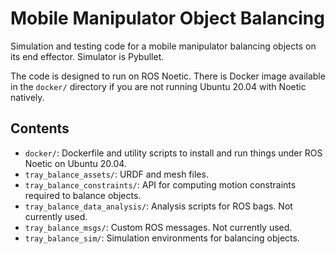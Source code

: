# Mobile Manipulator Object Balancing

Simulation and testing code for a mobile manipulator balancing objects on its
end effector. Simulator is Pybullet.

The code is designed to run on ROS Noetic. There is Docker image available in
the `docker/` directory if you are not running Ubuntu 20.04 with Noetic
natively.

## Contents
* `docker/`: Dockerfile and utility scripts to install and run things under ROS
  Noetic on Ubuntu 20.04.
* `tray_balance_assets/`: URDF and mesh files.
* `tray_balance_constraints/`: API for computing motion constraints required to
  balance objects.
* `tray_balance_data_analysis/`: Analysis scripts for ROS bags. Not currently used.
* `tray_balance_msgs/`: Custom ROS messages. Not currently used.
* `tray_balance_sim/`: Simulation environments for balancing objects.

